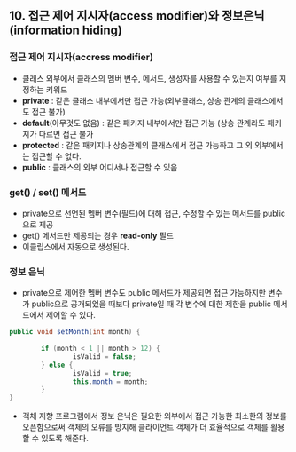 ## 10.  접근 제어 지시자(access modifier)와 정보은닉(information hiding)

### 접근 제어 지시자(accress modifier)

- 클래스 외부에서 클래스의 멤버 변수, 메서드, 생성자를 사용할 수 있는지 여부를 지정하는 키워드
- **private** : 같은 클래스 내부에서만 접근 가능(외부클래스, 상송 관계의 클래스에서도 접근 불가)
- **default**(아무것도 없음) : 같은 패키지 내부에서만 접근 가능 (상송 관계라도 패키지가 다르면 접근 불가
- **protected** : 같은 패키지나 상송관계의 클래스에서 접근 가능하고 그 외 외부에서는 접근할 수 없다.
- **public** : 클래스의 외부 어디서나 접근할 수 있음

### get() / set() 메서드

- private으로 선언된 멤버 변수(필드)에 대해 접근, 수정할 수 있는 메서드를  public으로 제공
- get() 메서드만 제공되는 경우 **read-only** 필드
- 이클립스에서 자동으로 생성된다.

### 정보 은닉

- private으로 제어한 멤버 변수도 public 메서드가 제공되면 접근 가능하지만 변수가  public으로 공개되었을 때보다 private일 때 각 변수에 대한 제한을 public  메서드에서 제어할 수 있다.

```java
public void setMonth(int month) {
	
		if (month < 1 || month > 12) {
				isValid = false;
		} else {
				isValid = true;
				this.month = month;
		}
}
```

- 객체 지향 프로그램에서 정보 은닉은 필요한 외부에서 접근 가능한 최소한의 정보를 오픈함으로써 객체의 오류를 방지해 클라이언트 객체가 더 효율적으로 객체를 활용할 수 있도록 해준다.